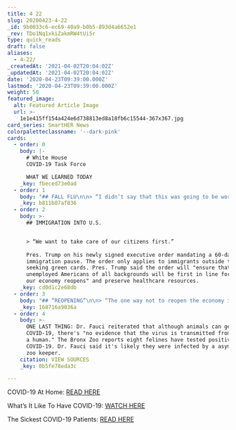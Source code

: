 ```yaml
---
title: 4 22
slug: 20200423-4-22
_id: 9b0033c6-ec69-40a9-b0b5-893d4a6652e1
_rev: TDo1Nq1xkiZakmRW4tUi5r
type: quick_reads
draft: false
aliases:
  - 4-22/
_createdAt: '2021-04-02T20:04:02Z'
_updatedAt: '2021-04-02T20:04:02Z'
date: '2020-04-23T09:39:00.000Z'
lastmod: '2020-04-23T09:39:00.000Z'
weight: 50
featured_image:
  alt: Featured Article Image
  url: >-
    1e1e415ff154a424e6d738813ed8a18fb6c15544-367x367.jpg
card_series: SmartHER News
colorpaletteclassname: '--dark-pink'
cards:
  - order: 0
    body: |-
      # White House  
      COVID-19 Task Force

      WHAT WE LEARNED TODAY
    _key: fbeced73e0ad
  - order: 1
    body: "## FALL FLU\n\n> “I didn’t say that this was going to be worse; I said it’s going to be more difficult and potentially complicated.”  \n  \nCDC Dir. Robert Redfield clarifying his concerns about the U.S. dealing with both flu & COVID-19 in the fall.\_He reiterated the need for Americans to get the flu vaccine. Dr. Fauci added that he's convinced we'll have COVID-19 in the fall, but that we'll be better prepared to contain it."
    _key: b811b07af836
  - order: 2
    body: >-
      ## IMMIGRATION INTO U.S.


      > “We want to take care of our citizens first.”  
        
      Pres. Trump on his newly signed executive order mandating a 60-day
      immigration pause. The order only applies to immigrants outside the U.S.
      seeking green cards. Pres. Trump said the order will "ensure that
      unemployed Americans of all backgrounds will be first in line for jobs as
      our economy reopens" and preserve healthcare resources.
    _key: cd0d1c2e68db
  - order: 3
    body: "## “REOPENING”\n\n> “The one way not to reopen the economy is to have rebound that we can’t take care of.”  \n  \nDr. Fauci pleading with America's leaders (and the American public) to carefully consider their reopening plans, and advising them to proceed in a careful and measured way. He emphasized the speed will be different for each community, and if we don't use caution step-by-step, there's\_a greater likelihood of \"a rebound we can't take care of.\""
    _key: 168716a9036a
  - order: 4
    body: >-
      ONE LAST THING: Dr. Fauci reiterated that although animals can get
      COVID-19, there's "no evidence that the virus is transmitted from a pet to
      a human." The Bronx Zoo reports eight felines have tested positive for
      COVID-19. Dr. Fauci said it's likely they were infected by a asymptomatic
      zoo keeper.
    citation: VIEW SOURCES
    _key: 0b5fe78eda3c

---
```

COVID-19 At Home: [READ HERE](https://smarthernews.com/covid-at-home/)

What’s It Like To Have COVID-19: [WATCH HERE](https://smarthernews.com/article/what-is-it-like-to-have-covid-19/)

The Sickest COVID-19 Patients: [READ HERE](https://smarthernews.com/3-things-to-know-about-the-sickest-covid-19-patients/)